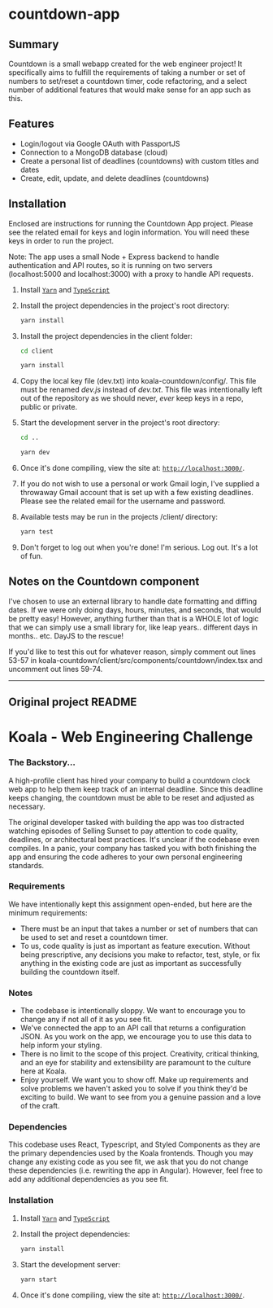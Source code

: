 # countdown-app


## Summary
Countdown is a small webapp created for the web engineer project! It specifically aims to fulfill the requirements of taking a number or set of numbers to set/reset a countdown timer, code refactoring, and a select number of additional features that would make sense for an app such as this. 

## Features
- Login/logout via Google OAuth with PassportJS
- Connection to a MongoDB database (cloud)
- Create a personal list of deadlines (countdowns) with custom titles and dates
- Create, edit, update, and delete deadlines (countdowns)

## Installation

Enclosed are instructions for running the Countdown App project. Please see the related email for keys and login information. You will need these keys in order to run the project.

Note: The app uses a small Node + Express backend to handle authentication and API routes, so it is running on two servers (localhost:5000 and localhost:3000) with a proxy to handle API requests.

1. Install [`Yarn`](https://yarnpkg.com/en/) and [`TypeScript`](https://www.typescriptlang.org)

2. Install the project dependencies in the project's root directory:
    ```bash
    yarn install
    ```
3. Install the project dependencies in the client folder:
    ```bash
    cd client
    ```
    ```bash
    yarn install
    ```

4. Copy the local key file (dev.txt) into koala-countdown/config/. This file must be renamed *dev.js* instead of *dev.txt*. This file was intentionally left out of the repository as we should never, *ever* keep keys in a repo, public or private.

5. Start the development server in the project's root directory:
    ```bash
    cd ..
    ```
    ```bash
    yarn dev
    ```

4. Once it's done compiling, view the site at: [`http://localhost:3000/`](http://localhost:3000/).

5. If you do not wish to use a personal or work Gmail login, I've supplied a throwaway Gmail account that is set up with a few existing deadlines. Please see the related email for the username and password.

6. Available tests may be run in the projects /client/ directory:
    ```bash
    yarn test
    ```

7. Don't forget to log out when you're done! I'm serious. Log out. It's a lot of fun.

## Notes on the Countdown component
I've chosen to use an external library to handle date formatting and diffing dates. If we were only doing days, hours, minutes, and seconds, that would be pretty easy! However, anything further than that is a WHOLE lot of logic that we can simply use a small library for, like leap years.. different days in months.. etc. DayJS to the rescue!

If you'd like to test this out for whatever reason, simply comment out lines 53-57 in koala-countdown/client/src/components/countdown/index.tsx and uncomment out lines 59-74.

-------

## Original project README

# Koala - Web Engineering Challenge

### The Backstory...
A high-profile client has hired your company to build a countdown clock web app to help them keep track of an internal deadline. Since this deadline keeps changing, the countdown must be able to be reset and adjusted as necessary.

The original developer tasked with building the app was too distracted watching episodes of Selling Sunset to pay attention to code quality, deadlines, or architectural best practices. It's unclear if the codebase even compiles. In a panic, your company has tasked you with both finishing the app and ensuring the code adheres to your own personal engineering standards.

### Requirements
We have intentionally kept this assignment open-ended, but here are the minimum requirements:

- There must be an input that takes a number or set of numbers that can be used to set and reset a countdown timer.
- To us, code quality is just as important as feature execution. Without being prescriptive, any decisions you make to refactor, test, style, or fix anything in the existing code are just as important as successfully building the countdown itself.

### Notes
- The codebase is intentionally sloppy. We want to encourage you to change any if not all of it as you see fit.
- We've connected the app to an API call that returns a configuration JSON. As you work on the app, we encourage you to use this data to help inform your styling.
- There is no limit to the scope of this project. Creativity, critical thinking, and an eye for stability and extensibility are paramount to the culture here at Koala.
- Enjoy yourself. We want you to show off. Make up requirements and solve problems we haven't asked you to solve if you think they'd be exciting to build. We want to see from you a genuine passion and a love of the craft.

### Dependencies
This codebase uses React, Typescript, and Styled Components as they are the primary dependencies used by the Koala frontends. Though you may change any existing code as you see fit, we ask that you do not change these dependencies (i.e. rewriting the app in Angular). However, feel free to add any additional dependencies as you see fit.

### Installation

1. Install [`Yarn`](https://yarnpkg.com/en/) and [`TypeScript`](https://www.typescriptlang.org)

2. Install the project dependencies:

    ```bash
    yarn install
    ```

3. Start the development server:

    ```bash
    yarn start
    ```

4. Once it's done compiling, view the site at: [`http://localhost:3000/`](http://localhost:3000/).
